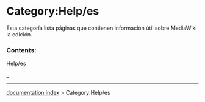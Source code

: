 # Category:Help/es
Esta categoría lista páginas que contienen información útil sobre MediaWiki la edición.

### Contents:

[Help/es](Help/es.md)

_

---
[documentation index](../README.md) > Category:Help/es
